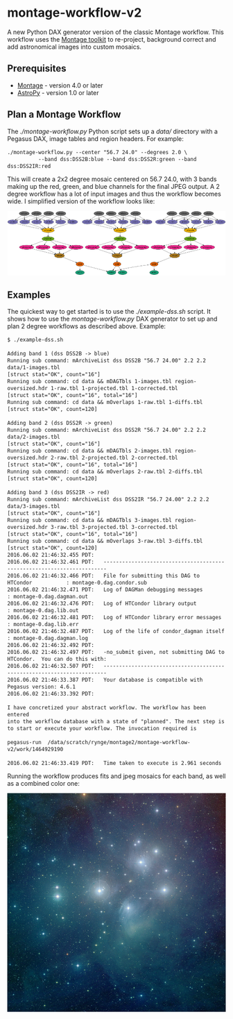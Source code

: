 # montage-workflow-v2

A new Python DAX generator version of the classic Montage workflow. This workflow uses the [Montage
toolkit](http://montage.ipac.caltech.edu) to re-project, background correct and add astronomical
images into custom mosaics.

## Prerequisites

 * [Montage](http://montage.ipac.caltech.edu) - version 4.0 or later
 * [AstroPy](http://www.astropy.org/) - version 1.0 or later

## Plan a Montage Workflow

The _./montage-workflow.py_ Python script sets up a _data/_ directory with a Pegasus DAX,
image tables and region headers. For example:

    ./montage-workflow.py --center "56.7 24.0" --degrees 2.0 \
              --band dss:DSS2B:blue --band dss:DSS2R:green --band dss:DSS2IR:red

This will create a 2x2 degree mosaic centered on 56.7 24.0, with 3 bands making up the
red, green, and blue channels for the final JPEG output. A 2 degree workflow has a lot
of input images and thus the workflow becomes wide. I simplified version of the workflow
looks like:

![DAX 1](docs/images/dax1.png?raw=true "DAX 1")

## Examples

The quickest way to get started is to use the _./example-dss.sh_
script. It shows how to use the _montage-workflow.py_ DAX generator to set up and plan
2 degree workflows as described above. Example:

    $ ./example-dss.sh 
    
    Adding band 1 (dss DSS2B -> blue)
    Running sub command: mArchiveList dss DSS2B "56.7 24.00" 2.2 2.2 data/1-images.tbl
    [struct stat="OK", count="16"]
    Running sub command: cd data && mDAGTbls 1-images.tbl region-oversized.hdr 1-raw.tbl 1-projected.tbl 1-corrected.tbl
    [struct stat="OK", count="16", total="16"]
    Running sub command: cd data && mOverlaps 1-raw.tbl 1-diffs.tbl
    [struct stat="OK", count=120]
    
    Adding band 2 (dss DSS2R -> green)
    Running sub command: mArchiveList dss DSS2R "56.7 24.00" 2.2 2.2 data/2-images.tbl
    [struct stat="OK", count="16"]
    Running sub command: cd data && mDAGTbls 2-images.tbl region-oversized.hdr 2-raw.tbl 2-projected.tbl 2-corrected.tbl
    [struct stat="OK", count="16", total="16"]
    Running sub command: cd data && mOverlaps 2-raw.tbl 2-diffs.tbl
    [struct stat="OK", count=120]
    
    Adding band 3 (dss DSS2IR -> red)
    Running sub command: mArchiveList dss DSS2IR "56.7 24.00" 2.2 2.2 data/3-images.tbl
    [struct stat="OK", count="16"]
    Running sub command: cd data && mDAGTbls 3-images.tbl region-oversized.hdr 3-raw.tbl 3-projected.tbl 3-corrected.tbl
    [struct stat="OK", count="16", total="16"]
    Running sub command: cd data && mOverlaps 3-raw.tbl 3-diffs.tbl
    [struct stat="OK", count=120]
    2016.06.02 21:46:32.455 PDT:    
    2016.06.02 21:46:32.461 PDT:   ----------------------------------------------------------------------- 
    2016.06.02 21:46:32.466 PDT:   File for submitting this DAG to HTCondor           : montage-0.dag.condor.sub 
    2016.06.02 21:46:32.471 PDT:   Log of DAGMan debugging messages                 : montage-0.dag.dagman.out 
    2016.06.02 21:46:32.476 PDT:   Log of HTCondor library output                     : montage-0.dag.lib.out 
    2016.06.02 21:46:32.481 PDT:   Log of HTCondor library error messages             : montage-0.dag.lib.err 
    2016.06.02 21:46:32.487 PDT:   Log of the life of condor_dagman itself          : montage-0.dag.dagman.log 
    2016.06.02 21:46:32.492 PDT:    
    2016.06.02 21:46:32.497 PDT:   -no_submit given, not submitting DAG to HTCondor.  You can do this with: 
    2016.06.02 21:46:32.507 PDT:   ----------------------------------------------------------------------- 
    2016.06.02 21:46:33.387 PDT:   Your database is compatible with Pegasus version: 4.6.1 
    2016.06.02 21:46:33.392 PDT:   
    
    I have concretized your abstract workflow. The workflow has been entered 
    into the workflow database with a state of "planned". The next step is 
    to start or execute your workflow. The invocation required is
    
    pegasus-run  /data/scratch/rynge/montage2/montage-workflow-v2/work/1464929190
    
    2016.06.02 21:46:33.419 PDT:   Time taken to execute is 2.961 seconds 


Running the workflow produces fits and jpeg mosaics for each band, as well as a combined color one:

![Pleiades](docs/images/pleiades.jpg?raw=true "Pleiades")


